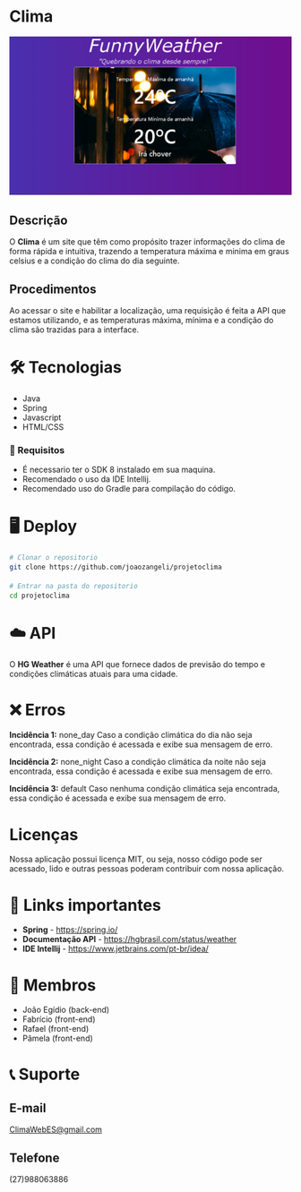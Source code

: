 # Clima
<p align="center">
  <img src="telaPROJETOCLIMA2.png" />
</p>

##  Descrição
O **Clima** é um site que têm como propósito trazer informações do clima de forma rápida e intuitiva, trazendo a temperatura máxima e minima em graus celsius e a condição do clima do dia seguinte.

## Procedimentos
Ao acessar o site e habilitar a localização, uma requisição é feita a API que estamos utilizando, e as temperaturas máxima, mínima e a condição do clima são trazidas para a interface.

# 🛠 Tecnologias
- Java
- Spring
- Javascript
- HTML/CSS

### 📝 Requisitos
- É necessario ter o SDK 8 instalado em sua maquina.
- Recomendado o uso da IDE Intellij.
- Recomendado uso do Gradle para compilação do código.

# 🖥️ Deploy
```bash
# Clonar o repositorio
git clone https://github.com/joaozangeli/projetoclima

# Entrar na pasta do repositorio
cd projetoclima
```

# ☁️ API
O **HG Weather** é uma API que fornece dados de previsão do tempo e condições climáticas atuais para uma cidade.

# ❌ Erros
**Incidência 1:** none_day Caso a condição climática do dia não seja encontrada, essa condição é acessada e exibe sua mensagem de erro.

**Incidência 2:** none_night Caso a condição climática da noite não seja encontrada, essa condição é acessada e exibe sua mensagem de erro.

**Incidência 3:** default Caso nenhuma condição climática seja encontrada, essa condição é acessada e exibe sua mensagem de erro.

# Licenças
Nossa aplicação possui licença MIT, ou seja, nosso código pode ser acessado, lido e outras pessoas poderam 
contribuir com nossa aplicação.

# 🔗 Links importantes
- **Spring** - https://spring.io/
- **Documentação API** - https://hgbrasil.com/status/weather
- **IDE Intellij** - https://www.jetbrains.com/pt-br/idea/


# 👤 Membros
- João Egídio (back-end)
- Fabrício (front-end)
- Rafael (front-end)
- Pâmela (front-end)

# 📞 Suporte
## E-mail
ClimaWebES@gmail.com

## Telefone
(27)988063886
